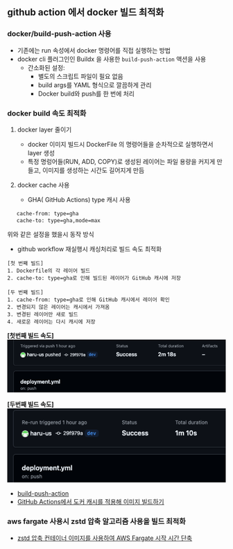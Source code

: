 ## github action 에서 docker 빌드 최적화

### docker/build-push-action 사용
- 기존에는 run 속성에서 docker 명령어를 직접 실행하는 방법
- docker cli 플러그인인 Buildx 을 사용한 `build-push-action` 액션을 사용
  - 간소화된 설정:
    - 별도의 스크립트 파일이 필요 없음
    - build args를 YAML 형식으로 깔끔하게 관리
    - Docker build와 push를 한 번에 처리

### docker build 속도 최적화

1. docker layer 줄이기
   - docker 이미지 빌드시 DockerFile 의 명령어들을 순차적으로 실행하면서 layer 생성
   - 특정 명렁어들(RUN, ADD, COPY)로 생성된 레이어는 파일 용량을 커지게 만들고, 이미지를 생성하는 시간도 길어지게 만듬

2. docker cache 사용
   - GHA( GitHub Actions) type 캐시 사용
```
   cache-from: type=gha
   cache-to: type=gha,mode=max
```
위와 같은 설정을 했을시 동작 방식
- github workflow 재실행시 캐싱처리로 빌드 속도 최적화
```
[첫 번째 빌드]
1. Dockerfile의 각 레이어 빌드
2. cache-to: type=gha로 인해 빌드된 레이어가 GitHub 캐시에 저장

[두 번째 빌드]
1. cache-from: type=gha로 인해 GitHub 캐시에서 레이어 확인
2. 변경되지 않은 레이어는 캐시에서 가져옴
3. 변경된 레이어만 새로 빌드
4. 새로운 레이어는 다시 캐시에 저장
```


**[첫번째 빌드 속도]**   
<img src="image/github-workflow-2.png">

**[두번째 빌드 속도]**   
<img src="image/github-workflow-1.png">
- [build-push-action](https://github.com/docker/build-push-action?tab=readme-ov-file)
- [GitHub Actions에서 도커 캐시를 적용해 이미지 빌드하기](https://arc.net/l/quote/zendwcpl)

### aws fargate 사용시 zstd 압축 알고리즘 사용을 빌드 최적화
- [zstd 압축 컨테이너 이미지를 사용하여 AWS Fargate 시작 시간 단축
  ](https://aws.amazon.com/ko/blogs/containers/reducing-aws-fargate-startup-times-with-zstd-compressed-container-images/)
